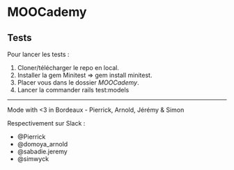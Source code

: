 # MOOCademy

## Tests

Pour lancer les tests :
1. Cloner/télécharger le repo en local.
2. Installer la gem Minitest => gem install minitest.
3. Placer vous dans le dossier *MOOCademy*.
4. Lancer la commander rails test:models

---

Mode with <3 in Bordeaux - Pierrick, Arnold, Jérémy & Simon

Respectivement sur Slack :
* @Pierrick
* @domoya_arnold
* @sabadie.jeremy
* @simwyck
